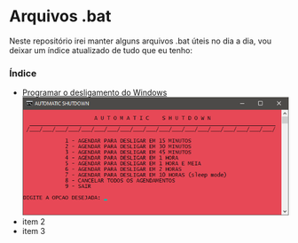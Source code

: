 # Arquivos .bat
Neste repositório irei manter alguns arquivos .bat úteis no dia a dia, vou deixar um índice atualizado de tudo que eu tenho:
### Índice
* [Programar o desligamento do Windows](https://github.com/gsfalcon/batchFiles/blob/master/automaticShutdown.bat)
![screenshot-automaticshutdown.png](https://raw.githubusercontent.com/gsfalcon/batchFiles/master/screenshot-automaticshutdown.png)
* item 2
* item 3